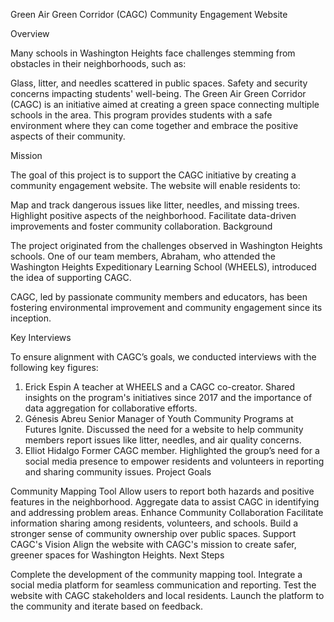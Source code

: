 Green Air Green Corridor (CAGC) Community Engagement Website

Overview

Many schools in Washington Heights face challenges stemming from obstacles in their neighborhoods, such as:

Glass, litter, and needles scattered in public spaces.
Safety and security concerns impacting students' well-being.
The Green Air Green Corridor (CAGC) is an initiative aimed at creating a green space connecting multiple schools in the area. This program provides students with a safe environment where they can come together and embrace the positive aspects of their community.

Mission

The goal of this project is to support the CAGC initiative by creating a community engagement website. The website will enable residents to:

Map and track dangerous issues like litter, needles, and missing trees.
Highlight positive aspects of the neighborhood.
Facilitate data-driven improvements and foster community collaboration.
Background

The project originated from the challenges observed in Washington Heights schools. One of our team members, Abraham, who attended the Washington Heights Expeditionary Learning School (WHEELS), introduced the idea of supporting CAGC.

CAGC, led by passionate community members and educators, has been fostering environmental improvement and community engagement since its inception.

Key Interviews

To ensure alignment with CAGC’s goals, we conducted interviews with the following key figures:

1. Erick Espin
A teacher at WHEELS and a CAGC co-creator.
Shared insights on the program's initiatives since 2017 and the importance of data aggregation for collaborative efforts.
2. Génesis Abreu
Senior Manager of Youth Community Programs at Futures Ignite.
Discussed the need for a website to help community members report issues like litter, needles, and air quality concerns.
3. Elliot Hidalgo
Former CAGC member.
Highlighted the group’s need for a social media presence to empower residents and volunteers in reporting and sharing community issues.
Project Goals

Community Mapping Tool
Allow users to report both hazards and positive features in the neighborhood.
Aggregate data to assist CAGC in identifying and addressing problem areas.
Enhance Community Collaboration
Facilitate information sharing among residents, volunteers, and schools.
Build a stronger sense of community ownership over public spaces.
Support CAGC's Vision
Align the website with CAGC's mission to create safer, greener spaces for Washington Heights.
Next Steps

Complete the development of the community mapping tool.
Integrate a social media platform for seamless communication and reporting.
Test the website with CAGC stakeholders and local residents.
Launch the platform to the community and iterate based on feedback.
